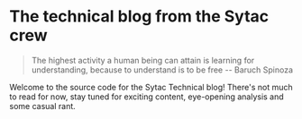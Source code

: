 The technical blog from the Sytac crew
======================================

> The highest activity a human being can attain is learning for understanding, because to understand is to be free
> -- Baruch Spinoza

Welcome to the source code for the Sytac Technical blog! There's not much to read for now, stay tuned for exciting content, eye-opening analysis and some casual rant.
